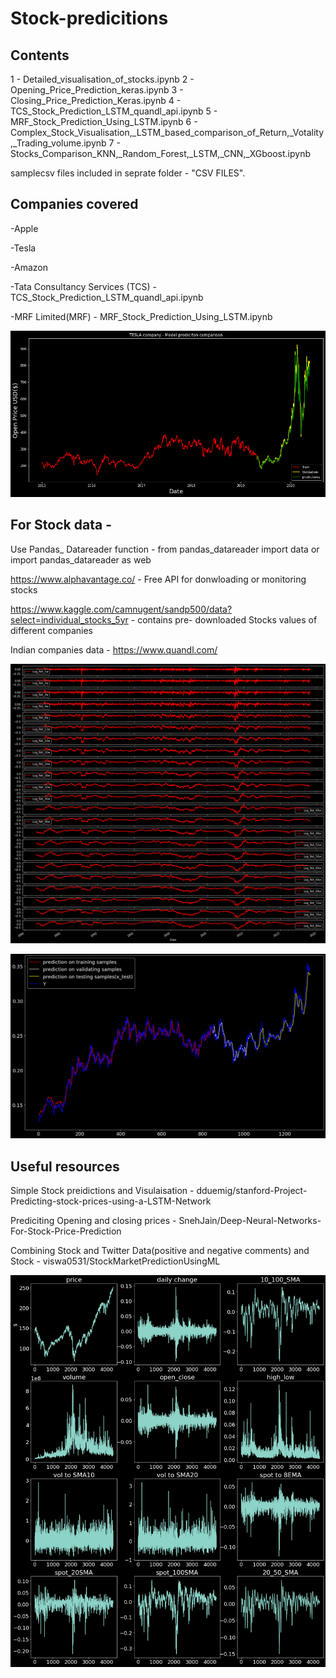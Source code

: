 # Stock-predicitions

## Contents

1 - Detailed_visualisation_of_stocks.ipynb
2 - Opening_Price_Prediction_keras.ipynb
3 - Closing_Price_Prediction_Keras.ipynb
4 - TCS_Stock_Prediction_LSTM_quandl_api.ipynb
5 - MRF_Stock_Prediction_Using_LSTM.ipynb
6 - Complex_Stock_Visualisation,_LSTM_based_comparison_of_Return,_Votality,_Trading_volume.ipynb
7 - Stocks_Comparison_KNN,_Random_Forest,_LSTM,_CNN,_XGboost.ipynb

samplecsv files included in seprate folder - "CSV FILES".

## Companies covered

-Apple

-Tesla

-Amazon 

-Tata Consultancy Services (TCS) - TCS_Stock_Prediction_LSTM_quandl_api.ipynb

-MRF Limited(MRF) - MRF_Stock_Prediction_Using_LSTM.ipynb

![Opening_Price_Prediction](Images/Openingpricepredictions.png)

## For Stock data -

Use Pandas_ Datareader function - from pandas_datareader import data or import pandas_datareader as web

https://www.alphavantage.co/ - Free API for donwloading or monitoring stocks

https://www.kaggle.com/camnugent/sandp500/data?select=individual_stocks_5yr - contains pre- downloaded Stocks values of different companies

Indian companies data - https://www.quandl.com/

![Detailed_visualisation_of_stocks](/Images/indepth-1.png)

![TCS_Stock_Prediction](/Images/TCS-stockpredicion3.png)

## Useful resources

Simple Stock preidictions and Visulaisation - dduemig/stanford-Project-Predicting-stock-prices-using-a-LSTM-Network

Prediciting Opening and closing prices - SnehJain/Deep-Neural-Networks-For-Stock-Price-Prediction

Combining Stock and Twitter Data(positive and negative comments) and Stock - viswa0531/StockMarketPredictionUsingML

![Complex_Stock_Visualisation ](/Images/COMPLEXStocksvisualisation.png)

